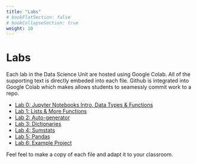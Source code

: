 ```yaml
---
title: "Labs"
# bookFlatSection: false
# bookCollapseSection: true
weight: 10
---
```


# Labs

Each lab in the Data Science Unit are hosted using Google Colab. All of the supporting text is directly embeded into each file. Github is integrated into Google Colab which makes allows students to seamessly commit work to a repo.

- [Lab 0: Jupyter Notebooks Intro, Data Types & Functions](https://colab.research.google.com/drive/1TlO1Bu6fxWNiyyPcnOOK7hunuoxYuL2D?usp=drive_link)
- [Lab 1: Lists & More Functions](https://colab.research.google.com/drive/1YU1FP0_zppDTn6A3tBJtfIoQU6TYn8mp?usp=drive_link)
- [Lab 2: Auto-generator](https://colab.research.google.com/drive/1byStI8jG2miGwtJPhe5Uhl389UG3_vx0?usp=drive_link)
- [Lab 3: Dictionaries](https://colab.research.google.com/drive/1QH9L9Hwx9xh29Nd-codjVcVz2-RfgUMP?usp=drive_link)
- [Lab 4: Sumstats](https://colab.research.google.com/drive/1rxV_9GLGPf462ya7PfmyNVYETRDWHLp5?usp=drive_link)
- [Lab 5: Pandas](https://colab.research.google.com/drive/1LVQ01CcS-8045MlCh5nrEoRvCjf91izP?usp=drive_link)
- [Lab 6: Example Project](https://colab.research.google.com/drive/1_gYKLQjnUE91FQ_4OTfAU2HXRa_cHig6?usp=drive_link)


Feel feel to make a copy of each file and adapt it to your classroom.


